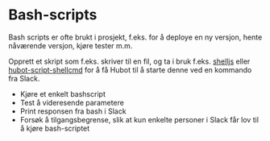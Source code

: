 # Bash-scripts
Bash scripts er ofte brukt i prosjekt, f.eks. for å deploye en ny versjon, hente nåværende versjon, kjøre tester m.m. 

Opprett et skript som f.eks. skriver til en fil, og ta i bruk f.eks. [shelljs](https://www.npmjs.com/package/shelljs) eller [hubot-script-shellcmd](https://www.npmjs.com/package/hubot-script-shellcmd) for å få Hubot til å starte denne ved en kommando fra Slack.
  - Kjøre et enkelt bashscript
  - Test å videresende parametere
  - Print responsen fra bash i Slack
  - Forsøk å tilgangsbegrense, slik at kun enkelte personer i Slack får lov til å kjøre bash-scriptet
